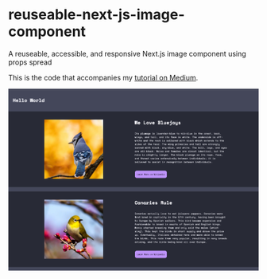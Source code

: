 # reuseable-next-js-image-component
 A reuseable, accessible, and responsive Next.js image component using props spread

This is the code that accompanies my [tutorial on Medium](https://medium.com/@kr1st1nagr03g3r/how-to-create-reuseable-image-components-using-props-with-next-js-tutorial-ad513e0fb37a).

![Post-Styling](https://raw.githubusercontent.com/kr1st1nagr03g3r/reuseable-next-js-image-component/master/public/responsive-hero.png)
